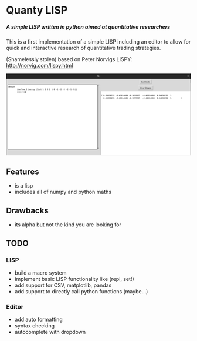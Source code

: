 # Quanty LISP
##### A simple LISP written in python aimed at quantitative researchers

This is a first implementation of a simple LISP including
an editor to allow for quick and interactive research of quantitative trading strategies.

(Shamelessly stolen) based on Peter Norvigs LISPY: http://norvig.com/lispy.html

![Screenshot of the software](./imgs/screenshot.png)
## Features
* is a lisp
* includes all of numpy and python maths

## Drawbacks
* its alpha but not the kind you are looking for

## TODO
### LISP
* build a macro system
* implement basic LISP functionality like (repl, set!)
* add support for CSV, matplotlib, pandas
* add support to directly call python functions (maybe...)
### Editor
* add auto formatting
* syntax checking
* autocomplete with dropdown

